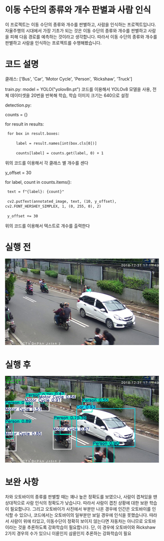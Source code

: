 # 이동 수단의 종류와 개수 판별과 사람 인식

이 프로젝트는 이동 수단의 종류와 개수를 판별하고, 사람을 인식하는 프로젝트입니다.
자율주행의 시대에서 가장 기초가 되는 것은 이동 수단의 종류와 개수를 판별하고 사람을 피해 다음 경로를 예측하는 것이라고 생각합니다.
따라서 이동 수단의 종류와 개수를 판별하고 사람을 인식하는 프로젝트를 수행해봤습니다.

# 코드 설명
클래스: ['Bus', 'Car', 'Motor Cycle', 'Person', 'Rickshaw', 'Truck']

train.py: 
model = YOLO("yolov8n.pt") 코드를 이용해서 YOLOv8 모델을 사용, 전체 데이터셋을 20번을 반복해 학습, 학습 이미지 크기는 640으로 설정

detection.py: 

 counts = {}

 for result in results:
   
     for box in result.boxes:
       
         label = result.names[int(box.cls[0])]
       
         counts[label] = counts.get(label, 0) + 1

위의 코드를 이용해서 각 클래스 별 개수를 센다


 y_offset = 30

 for label, count in counts.items():
    
     text = f"{label}: {count}"
   
     cv2.putText(annotated_image, text, (10, y_offset), cv2.FONT_HERSHEY_SIMPLEX, 1, (0, 255, 0), 2)
   
     y_offset += 30

위의 코드를 이용해서 텍스트로 개수를 출력한다

# 실행 전
![실행 전](image/pre.jpg)

# 실행 후
![실행 후](image/after.png)

# 보완 사항
차와 오토바이의 종류를 판별할 때는 꽤나 높은 정확도를 보였으나, 사람이 겹쳐있을 땐 상대적으로 사람 인식의 정확도가 낮습니다.
따라서 사람이 겹친 상황에 대한 보완 학습이 필요합니다.
그리고 오토바이가 사진에서 부분만 나온 경우에 인간은 오토바이를 인식할 수 있으나, 코드에서는 오토바이의 일부분만 보일 경우에 인식을 못했습니다.
따라서 사람이 위에 타있고, 이동수단이 정확히 보이지 않는다면 자동차는 아니므로 오토바이라는 것을 추론하도록 강화학습이 필요합니다.
단, 이 경우에 오토바이와 Rickshaw 2가지 경우의 수가 있으니 이륜인지 삼륜인지 추론하는 강화학습이 필요
